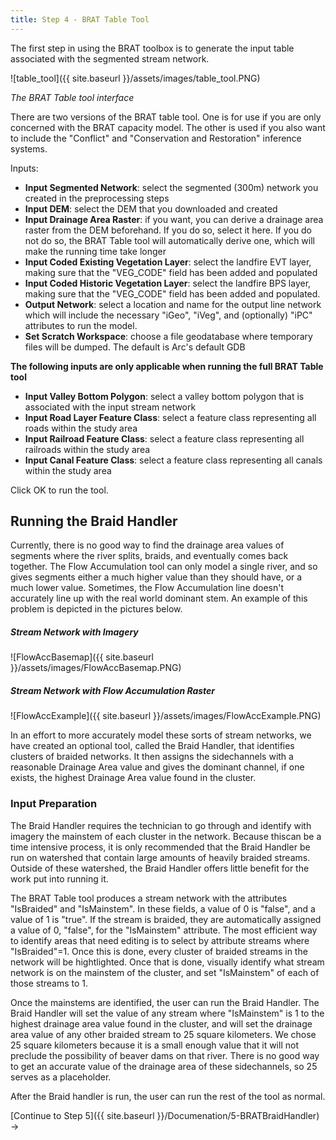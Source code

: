 ```yaml
---
title: Step 4 - BRAT Table Tool
---
```


The first step in using the BRAT toolbox is to generate the input table associated with the segmented stream network.

![table_tool]({{ site.baseurl }}/assets/images/table_tool.PNG)

*The BRAT Table tool interface*

There are two versions of the BRAT table tool.  One is for use if you are only concerned with the BRAT capacity model.  The other is used if you also want to include the "Conflict" and "Conservation and Restoration" inference systems.

Inputs:

- **Input Segmented Network**: select the segmented (300m) network you created in the preprocessing steps
- **Input DEM**: select the DEM that you downloaded and created
- **Input Drainage Area Raster**: if you want, you can derive a drainage area raster from the DEM beforehand.  If you do so, select it here.  If you do not do so, the BRAT Table tool will automatically derive one, which will make the running time take longer
- **Input Coded Existing Vegetation Layer**: select the landfire EVT layer, making sure that the "VEG_CODE" field has been added and populated
- **Input Coded Historic Vegetation Layer**: select the landfire BPS layer, making sure that the "VEG_CODE" field has been added and populated.
- **Output Network**: select a location and name for the output line network which will include the necessary "iGeo", "iVeg", and (optionally) "iPC" attributes to run the model.
- **Set Scratch Workspace**: choose a file geodatabase where temporary files will be dumped.  The default is Arc's default GDB

**The following inputs are only applicable when running the full BRAT Table tool**

- **Input Valley Bottom Polygon**: select a valley bottom polygon that is associated with the input stream network
- **Input Road Layer Feature Class**: select a feature class representing all roads within the study area
- **Input Railroad Feature Class**: select a feature class representing all railroads within the study area
- **Input Canal Feature Class**: select a feature class representing all canals within the study area

Click OK to run the tool.

## Running the Braid Handler

Currently, there is no good way to find the drainage area values of segments where the river splits, braids, and eventually comes back together. The Flow Accumulation tool can only model a single river, and so gives segments either a much higher value than they should have, or a much lower value. Sometimes, the Flow Accumulation line doesn't accurately line up with the real world dominant stem. An example of this problem is depicted in the pictures below. 

##### Stream Network with Imagery
![FlowAccBasemap]({{ site.baseurl }}/assets/images/FlowAccBasemap.PNG)
##### Stream Network with Flow Accumulation Raster
![FlowAccExample]({{ site.baseurl }}/assets/images/FlowAccExample.PNG)

In an effort to more accurately model these sorts of stream networks, we have created an optional tool, called the Braid Handler, that identifies clusters of braided networks. It then assigns the sidechannels with a reasonable Drainage Area value and gives the dominant channel, if one exists, the highest Drainage Area value found in the cluster.

### Input Preparation
The Braid Handler requires the technician to go through and identify with imagery the mainstem of each cluster in the network. Because thiscan be a time intensive process, it is only recommended that the Braid Handler be run on watershed that contain large amounts of heavily braided streams. Outside of these watershed, the Braid Handler offers little benefit for the work put into running it.

The BRAT Table tool produces a stream network with the attributes "IsBraided" and "IsMainstem". In these fields, a value of 0 is "false", and a value of 1 is "true". If the stream is braided, they are automatically assigned a value of 0, "false", for the "IsMainstem" attribute. The most efficient way to identify areas that need editing is to select by attribute streams where "IsBraided"=1. Once this is done, every cluster of braided streams in the network will be hightlighted. Once that is done, visually identify what stream network is on the mainstem of the cluster, and set "IsMainstem" of each of those streams to 1.

Once the mainstems are identified, the user can run the Braid Handler. The Braid Handler will set the value of any stream where "IsMainstem" is 1 to the highest drainage area value found in the cluster, and will set the drainage area value of any other braided stream to 25 square kilometers. We chose 25 square kilometers because it is a small enough value that it will not preclude the possibility of beaver dams on that river. There is no good way to get an accurate value of the drainage area of these sidechannels, so 25 serves as a placeholder.

After the Braid handler is run, the user can run the rest of the tool as normal.



[Continue to Step 5]({{ site.baseurl }}/Documenation/5-BRATBraidHandler) ->
